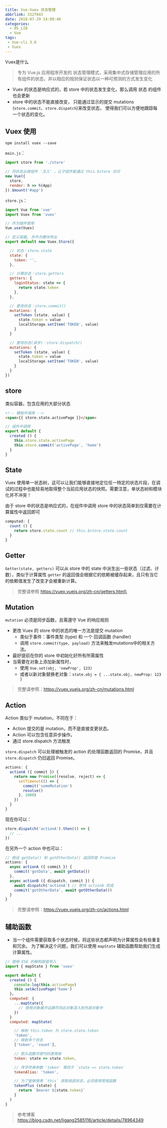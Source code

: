 ```yaml
---
title: Vue-Vuex 状态管理
abbrlink: 332f043
date: 2018-07-29 14:09:48
categories:
  - 05_LIB
  - Vue
tags:
 - Vue-cli 3.0
 - Vuex
---
```


Vuex是什么
>专为 Vue.js 应用程序开发的 状态管理模式，采用集中式存储管理应用的所有组件的状态，并以相应的规则保证状态以一种可预测的方式发生变化

- Vuex 的状态是响应式的，若 store 中的状态发生变化，那么调用 状态 的组件也会更新
- store 中的状态不能直接改变，
只能通过显示的提交 mutations (`store.commit`、`store.dispatch`)来改变状态，
使得我们可以方便地跟踪每一个状态的变化。

## Vuex 使用
```
npm install vuex --save
```

`main.js`：

``` javascript
import store from './store'

// 将状态从根组件 '注入' ，让子组件能通过 this.$store 访问
new Vue({
  store,
  render: h => h(App)
}).$mount('#app')
```

`store.js`：
``` javascript
import Vue from 'vue'
import Vuex from 'vuex'

// 作为插件使用
Vue.use(Vuex)

// 定义容器, 并作为模块导出
export default new Vuex.Store({

  // 状态：store.state
  state: {
    token: '',
  },

  // 计算状态：store.getters
  getters: {
    loginStatus: state => {
      return state.token
    },
  },

  // 更改状态：store.commit()
  mutations: {
    setToken (state, value) {
      state.token = value
      localStorage.setItem('TOKEN', value)
    }
  }

  // 更改状态(异步)：store.dispatch()
  mutations: {
    setToken (state, value) {
      state.token = value
      localStorage.setItem('TOKEN', value)
    }
  }
})
```

## store
类似容器，包含应用的大部分状态
```html
<!-- 模板中调用 -->
<span>{{ store.state.activePage }}</span>
```
``` javascript
// 组件中调用
export default {
  created () {
    this.store.state.activePage
    this.store.commit('activePage', 'home')
  }
}
```

## State
Vuex 使用单一状态树，这可以让我们能够直接地定位任一特定的状态片段，在调试的过程中也能轻易地取得整个当前应用状态的快照。需要注意，单状态树和模块化并不冲突！

由于 store 中的状态是响应式的，在组件中调用 store 中的状态简单到仅需要在计算属性中返回即可
```javascript
computed: {
  count () {
    return store.state.count // this.$store.state.count
  }
}
```

## Getter
`Getter(state, getters)` 可以从 store 中的 state 中派生出一些状态（过滤、计数），类似于计算属性
`getter` 的返回值会根据它的依赖被缓存起来，且只有当它的依赖值发生了改变才会被重新计算。
>完整请参照 https://vuex.vuejs.org/zh-cn/getters.html\

## Mutation
`mutation` 必须是同步函数，且需遵守 Vue 的响应规则

- 更改 Vuex 的 store 中的状态的唯一方法是提交 mutation
  -  类似于事件：事件类型 (type) 和 一个 回调函数 (handler)
  - 调用 `store.commit(type, payload)` 方法来触发mutations中的相关方法。
- 最好提前在你的 store 中初始化好所有所需属性
- 当需要在对象上添加新属性时，
  - 使用 `Vue.set(obj, 'newProp', 123)`
  - 或者以新对象替换老对象：`state.obj = { ...state.obj, newProp: 123 }`
>完整请参照：https://vuex.vuejs.org/zh-cn/mutations.html

## Action
Action 类似于 mutation，不同在于：

- Action 提交的是 mutation，而不是直接变更状态。
- Action 可以包含任意异步操作。
- 通过 store.dispatch 方法触发

`store.dispatch` 可以处理被触发的 action 的处理函数返回的 Promise，并且 `store.dispatch` 仍旧返回 Promise。
```javascript
actions: {
  actionA ({ commit }) {
    return new Promise((resolve, reject) => {
      setTimeout(() => {
        commit('someMutation')
        resolve()
      }, 1000)
    })
  }
}
```
现在你可以：
```javascript
store.dispatch('actionA').then(() => {
  // ...
})
```
在另外一个 action 中也可以：

```javascript
// 假设 getData() 和 getOtherData() 返回的是 Promise
actions: {
  async actionA ({ commit }) {
    commit('gotData', await getData())
  },
  async actionB ({ dispatch, commit }) {
    await dispatch('actionA') // 等待 actionA 完成
    commit('gotOtherData', await getOtherData())
  }
}
```

>完整请参照：https://vuex.vuejs.org/zh-cn/actions.html

## 辅助函数

- 当一个组件需要获取多个状态时候，将这些状态都声明为计算属性会有些重复和冗余。
为了解决这个问题，我们可以使用 `mapState` 辅助函数帮助我们生成计算属性。
```javascript
// 使用 ES6 的解构赋值导入
import { mapState } from 'vuex'

export default {
  created () {
    console.log(this.activePage)
    this.setActivePage('home')
  }，
  computed: {
    ...mapState({
      // 使用对象展开运算符将此对象混入到外部对象中
    })
  }
  computed: mapState(

    // 映射 this.token 为 store.state.token
    'token',
    // 映射多个状态
    ['token', 'count'],

    // 箭头函数可使代码更简练
    token: state => state.token,

    // 传字符串参数 'token' 等同于 `state => state.token`
    tokenAlias: 'token',

    // 为了能够使用 `this` 获取局部状态，必须使用常规函数
    tokenPlus (state) {
      return `Bearer ${state.token}`
    }
  )
}
```
>参考博客 https://blog.csdn.net/ligang2585116/article/details/78964349
